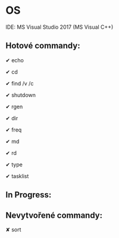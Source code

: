 # OS

IDE: MS Visual Studio 2017 (MS Visual C++)

## Hotové commandy:

  ✔ echo
  
  ✔ cd
  
  ✔ find /v /c
  
  ✔ shutdown
  
  ✔ rgen
  
  ✔ dir
  
  ✔ freq
  
  ✔ md
  
  ✔ rd
  
  ✔ type
  
  ✔ tasklist

## In Progress:


## Nevytvořené commandy:

  ✘ sort
  
